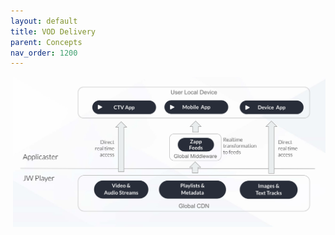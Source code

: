 ```yaml
---
layout: default
title: VOD Delivery
parent: Concepts 
nav_order: 1200
---
```




<img align="right" src="./img/vod-content-delivery.png" width="500">
